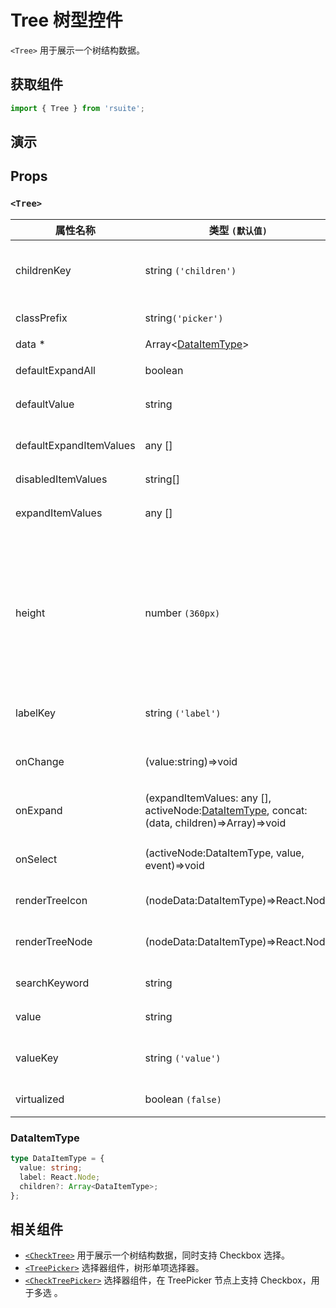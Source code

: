 # Tree 树型控件

`<Tree>` 用于展示一个树结构数据。

## 获取组件

```js
import { Tree } from 'rsuite';
```

## 演示

<!--{demo}-->

## Props

### `<Tree>`

| 属性名称                | 类型 `(默认值)`                                                                                     | 描述                                                                            |
| ----------------------- | --------------------------------------------------------------------------------------------------- | ------------------------------------------------------------------------------- |
| childrenKey             | string `('children')`                                                                               | tree 数据结构 children 属性名称                                                 |
| classPrefix             | string`('picker')`                                                                                  | 组件 CSS 类的前缀                                                               |
| data \*                 | Array&lt;[DataItemType](#DataItemType)&gt;                                                          | tree 数据                                                                       |
| defaultExpandAll        | boolean                                                                                             | 默认展开所有节点                                                                |
| defaultValue            | string                                                                                              | 默认选中的值                                                                    |
| defaultExpandItemValues | any []                                                                                              | 设置默认展开节点的值                                                            |
| disabledItemValues      | string[]                                                                                            | 禁用选项                                                                        |
| expandItemValues        | any []                                                                                              | 设置展开节点的值（受控）                                                        |
| height                  | number `(360px)`                                                                                    | menu 的高度。当设置了 virtualized 为 true 时， 可以通过 height 控制 menu 的高度 |
| labelKey                | string `('label')`                                                                                  | tree 数据结构 label 属性名称                                                    |
| onChange                | (value:string)=>void                                                                                | 数据改变的回调函数                                                              |
| onExpand                | (expandItemValues: any [], activeNode:[DataItemType](#types), concat:(data, children)=>Array)=>void | 树节点展示时的回调                                                              |
| onSelect                | (activeNode:DataItemType, value, event)=>void                                                       | 选择树节点后的回调函数                                                          |
| renderTreeIcon          | (nodeData:DataItemType)=>React.Node                                                                 | 自定义渲染 图标                                                                 |
| renderTreeNode          | (nodeData:DataItemType)=>React.Node                                                                 | 自定义渲染 tree 节点                                                            |
| searchKeyword           | string                                                                                              | (受控)搜索关键词                                                                |
| value                   | string                                                                                              | 当前选中的值                                                                    |
| valueKey                | string `('value')`                                                                                  | tree 数据结构 value 属性名称                                                    |
| virtualized             | boolean `(false)`                                                                                   | 是否开启虚拟列表                                                                |

### DataItemType

```ts
type DataItemType = {
  value: string;
  label: React.Node;
  children?: Array<DataItemType>;
};
```

## 相关组件

- [`<CheckTree>`](./check-tree) 用于展示一个树结构数据，同时支持 Checkbox 选择。
- [`<TreePicker>`](./tree-picker) 选择器组件，树形单项选择器。
- [`<CheckTreePicker>`](./check-tree-picker) 选择器组件，在 TreePicker 节点上支持 Checkbox，用于多选 。
